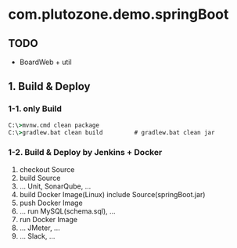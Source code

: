 # com.plutozone.demo.springBoot

## TODO
- BoardWeb + util

## 1. Build & Deploy
### 1-1. only Build
```cmd
C:\>mvnw.cmd clean package
C:\>gradlew.bat clean build         # gradlew.bat clean jar
```

### 1-2. Build & Deploy by Jenkins + Docker
1. checkout Source
2. build Source
3. ... Unit, SonarQube, ...
4. build Docker Image(Linux) include Source(springBoot.jar)
5. push Docker Image
6. ... run MySQL(schema.sql), ...
7. run Docker Image
8. ... JMeter, ...
9. ... Slack, ...